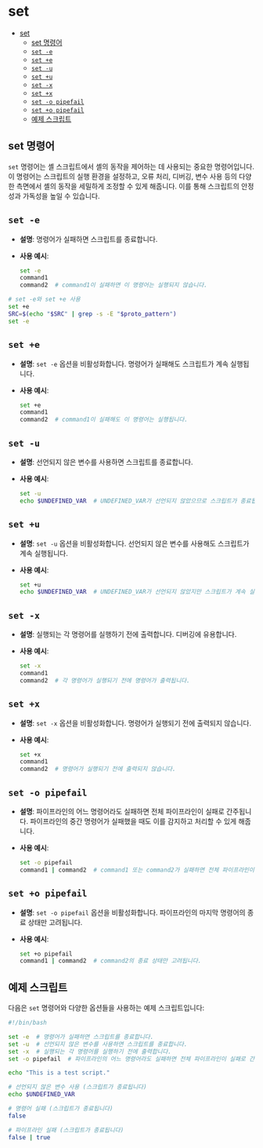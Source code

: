 # set

- [set](#set)
    - [set 명령어](#set-명령어)
    - [`set -e`](#set--e)
    - [`set +e`](#set-e)
    - [`set -u`](#set--u)
    - [`set +u`](#set-u)
    - [`set -x`](#set--x)
    - [`set +x`](#set-x)
    - [`set -o pipefail`](#set--o-pipefail)
    - [`set +o pipefail`](#set-o-pipefail)
    - [예제 스크립트](#예제-스크립트)

## set 명령어

`set` 명령어는 셸 스크립트에서 셸의 동작을 제어하는 데 사용되는 중요한 명령어입니다.
이 명령어는 스크립트의 실행 환경을 설정하고, 오류 처리, 디버깅, 변수 사용 등의 다양한 측면에서 셸의 동작을 세밀하게 조정할 수 있게 해줍니다.
이를 통해 스크립트의 안정성과 가독성을 높일 수 있습니다.

## `set -e`

- **설명**: 명령어가 실패하면 스크립트를 종료합니다.
- **사용 예시**:

  ```bash
  set -e
  command1
  command2  # command1이 실패하면 이 명령어는 실행되지 않습니다.
  ```

```bash
# set -e와 set +e 사용
set +e
SRC=$(echo "$SRC" | grep -s -E "$proto_pattern")
set -e
```

## `set +e`

- **설명**: `set -e` 옵션을 비활성화합니다. 명령어가 실패해도 스크립트가 계속 실행됩니다.
- **사용 예시**:

  ```bash
  set +e
  command1
  command2  # command1이 실패해도 이 명령어는 실행됩니다.
  ```

## `set -u`

- **설명**: 선언되지 않은 변수를 사용하면 스크립트를 종료합니다.
- **사용 예시**:

  ```bash
  set -u
  echo $UNDEFINED_VAR  # UNDEFINED_VAR가 선언되지 않았으므로 스크립트가 종료됩니다.
  ```

## `set +u`

- **설명**: `set -u` 옵션을 비활성화합니다. 선언되지 않은 변수를 사용해도 스크립트가 계속 실행됩니다.
- **사용 예시**:

  ```bash
  set +u
  echo $UNDEFINED_VAR  # UNDEFINED_VAR가 선언되지 않았지만 스크립트가 계속 실행됩니다.
  ```

## `set -x`

- **설명**: 실행되는 각 명령어를 실행하기 전에 출력합니다. 디버깅에 유용합니다.
- **사용 예시**:

  ```bash
  set -x
  command1
  command2  # 각 명령어가 실행되기 전에 명령어가 출력됩니다.
  ```

## `set +x`

- **설명**: `set -x` 옵션을 비활성화합니다. 명령어가 실행되기 전에 출력되지 않습니다.
- **사용 예시**:

  ```bash
  set +x
  command1
  command2  # 명령어가 실행되기 전에 출력되지 않습니다.
  ```

## `set -o pipefail`

- **설명**: 파이프라인의 어느 명령어라도 실패하면 전체 파이프라인이 실패로 간주됩니다. 파이프라인의 중간 명령어가 실패했을 때도 이를 감지하고 처리할 수 있게 해줍니다.
- **사용 예시**:

  ```bash
  set -o pipefail
  command1 | command2  # command1 또는 command2가 실패하면 전체 파이프라인이 실패로 간주됩니다.
  ```

## `set +o pipefail`

- **설명**: `set -o pipefail` 옵션을 비활성화합니다. 파이프라인의 마지막 명령어의 종료 상태만 고려됩니다.
- **사용 예시**:

  ```bash
  set +o pipefail
  command1 | command2  # command2의 종료 상태만 고려됩니다.
  ```

## 예제 스크립트

다음은 `set` 명령어와 다양한 옵션들을 사용하는 예제 스크립트입니다:

```bash
#!/bin/bash

set -e  # 명령어가 실패하면 스크립트를 종료합니다.
set -u  # 선언되지 않은 변수를 사용하면 스크립트를 종료합니다.
set -x  # 실행되는 각 명령어를 실행하기 전에 출력합니다.
set -o pipefail  # 파이프라인의 어느 명령어라도 실패하면 전체 파이프라인이 실패로 간주됩니다.

echo "This is a test script."

# 선언되지 않은 변수 사용 (스크립트가 종료됩니다)
echo $UNDEFINED_VAR

# 명령어 실패 (스크립트가 종료됩니다)
false

# 파이프라인 실패 (스크립트가 종료됩니다)
false | true
```
